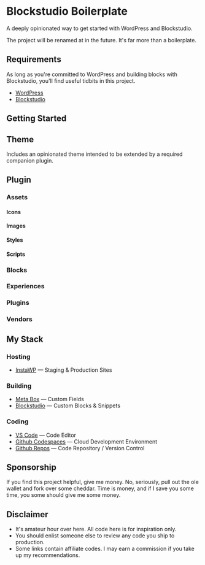 # Blockstudio Boilerplate
A deeply opinionated way to get started with WordPress and Blockstudio.

The project will be renamed at in the future. It's far more than a boilerplate.

## Requirements
As long as you're committed to WordPress and building blocks with Blockstudio, you'll find useful tidbits in this project. 
- [WordPress](https://wordpress.org/)
- [Blockstudio](https://blockstudio.dev/)

## Getting Started

## Theme
Includes an opinionated theme intended to be extended by a required companion plugin.

## Plugin

### Assets

#### Icons

#### Images

#### Styles

#### Scripts

### Blocks

### Experiences

### Plugins

### Vendors



## My Stack

### Hosting
- [InstaWP](https://app.instawp.io/register?ref=39TUWaLAzX) — Staging & Production Sites

### Building
- [Meta Box](https://metabox.sjv.io/XYbB05) — Custom Fields
- [Blockstudio](https://blockstudio.dev/) — Custom Blocks & Snippets

### Coding
- [VS Code](https://code.visualstudio.com/) — Code Editor
- [Github Codespaces](https://github.com/features/codespaces) — Cloud Development Environment
- [Github Repos](https://github.com/) — Code Repository / Version Control

## Sponsorship
If you find this project helpful, give me money. No, seriously, pull out the ole wallet and fork over some cheddar. Time is money, and if I save you some time, you some should give me some money.

## Disclaimer
- It's amateur hour over here. All code here is for inspiration only.
- You should enlist someone else to review any code you ship to production.
- Some links contain affiliate codes. I may earn a commission if you take up my recommendations.